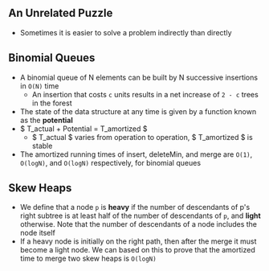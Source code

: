 ## An Unrelated Puzzle

- Sometimes it is easier to solve a problem indirectly than directly

## Binomial Queues

- A binomial queue of N elements can be built by N successive insertions in `O(N)` time
  - An insertion that costs `c` units results in a net increase of `2 - c` trees in the forest
- The state of the data structure at any time is given by a function known as the **potential**
- $ T_actual + Potential = T_amortized $
  - $ T_actual $ varies from operation to operation, $ T_amortized $ is stable
- The amortized running times of insert, deleteMin, and merge are `O(1)`, `O(logN)`, and `O(logN)` respectively, for binomial queues

## Skew Heaps

- We define that a node `p` is **heavy** if the number of descendants of p's right subtree is at least half of the number of descendants of `p`, and **light** otherwise. Note that the number of descendants of a node includes the node itself
- If a heavy node is initially on the right path, then after the merge it must become a light node. We can based on this to prove that the amortized time to merge two skew heaps is `O(logN)`

